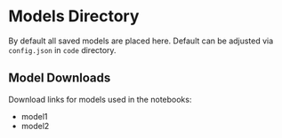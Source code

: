 # Models Directory

By default all saved models are placed here. Default can be adjusted via
`config.json` in `code` directory.

## Model Downloads

Download links for models used in the notebooks:

- model1
- model2
